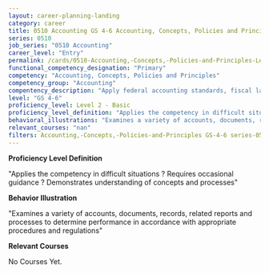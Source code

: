 ```yaml
---
layout: career-planning-landing
category: career
title: 0510 Accounting GS 4-6 Accounting, Concepts, Policies and Principles
series: 0510
job_series: "0510 Accounting"
career_level: "Entry"
permalink: /cards/0510-Accounting,-Concepts,-Policies-and-Principles-Level-2---Basic/
functional_competency_designation: "Primary"
competency: "Accounting, Concepts, Policies and Principles"
competency_group: "Accounting"
compentency_description: "Apply federal accounting standards, fiscal law, policies, regulations, principles, standards, internal controls and procedures to financial management activities."
level: "GS 4-6"
proficiency_level: Level 2 - Basic
proficiency_level_definition: "Applies the competency in difficult situations ? Requires occasional guidance ? Demonstrates understanding of concepts and processes"
behavioral_illustrations: "Examines a variety of accounts, documents, records, related reports and processes to determine performance in accordance with appropriate procedures and regulations"
relevant_courses: "nan"
filters: Accounting,-Concepts,-Policies-and-Principles GS-4-6 series-0510
---
```


<p><b>Proficiency Level Definition</b></p>
<p>"Applies the competency in difficult situations ? Requires occasional guidance ? Demonstrates understanding of concepts and processes"</p>
<p><b>Behavior Illustration</b></p>
<p>"Examines a variety of accounts, documents, records, related reports and processes to determine performance in accordance with appropriate procedures and regulations"</p>
<p><b>Relevant Courses</b></p>
<div class="cfo-courses-outer"><div class="cfo-courses-inner">No Courses Yet.</div></div>
